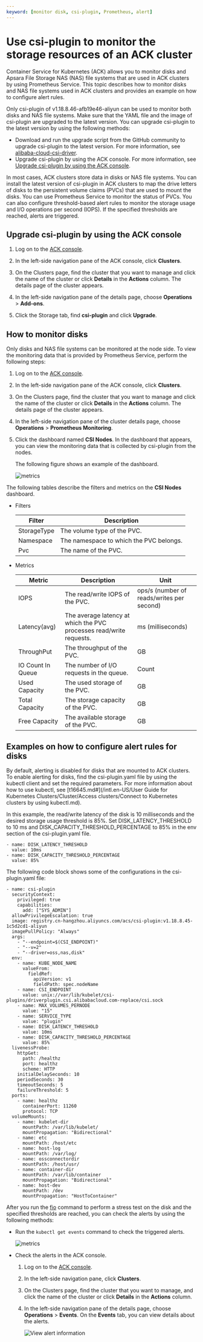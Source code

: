 ```yaml
---
keyword: [monitor disk, csi-plugin, Prometheus, alert]
---
```


# Use csi-plugin to monitor the storage resources of an ACK cluster

Container Service for Kubernetes \(ACK\) allows you to monitor disks and Apsara File Storage NAS \(NAS\) file systems that are used in ACK clusters by using Prometheus Service. This topic describes how to monitor disks and NAS file systems used in ACK clusters and provides an example on how to configure alert rules.

Only csi-plugin of v1.18.8.46-afb19e46-aliyun can be used to monitor both disks and NAS file systems. Make sure that the YAML file and the image of csi-plugin are upgraded to the latest version. You can upgrade csi-plugin to the latest version by using the following methods:

-   Download and run the upgrade script from the GitHub community to upgrade csi-plugin to the latest version. For more information, see [alibaba-cloud-csi-driver](https://github.com/kubernetes-sigs/alibaba-cloud-csi-driver/tree/master/deploy/ack/upgrade).
-   Upgrade csi-plugin by using the ACK console. For more information, see [Upgrade csi-plugin by using the ACK console](#section_y7k_ts0_p79).

In most cases, ACK clusters store data in disks or NAS file systems. You can install the latest version of csi-plugin in ACK clusters to map the drive letters of disks to the persistent volume claims \(PVCs\) that are used to mount the disks. You can use Prometheus Service to monitor the status of PVCs. You can also configure threshold-based alert rules to monitor the storage usage and I/O operations per second \(IOPS\). If the specified thresholds are reached, alerts are triggered.

## Upgrade csi-plugin by using the ACK console

1.  Log on to the [ACK console](https://cs.console.aliyun.com).

2.  In the left-side navigation pane of the ACK console, click **Clusters**.

3.  On the Clusters page, find the cluster that you want to manage and click the name of the cluster or click **Details** in the **Actions** column. The details page of the cluster appears.

4.  In the left-side navigation pane of the details page, choose **Operations** \> **Add-ons**.

5.  Click the Storage tab, find **csi-plugin** and click **Upgrade**.


## How to monitor disks

Only disks and NAS file systems can be monitored at the node side. To view the monitoring data that is provided by Prometheus Service, perform the following steps:

1.  Log on to the [ACK console](https://cs.console.aliyun.com).

2.  In the left-side navigation pane of the ACK console, click **Clusters**.

3.  On the Clusters page, find the cluster that you want to manage and click the name of the cluster or click **Details** in the **Actions** column. The details page of the cluster appears.

4.  In the left-side navigation pane of the cluster details page, choose **Operations** \> **Prometheus Monitoring**.

5.  Click the dashboard named **CSI Nodes**. In the dashboard that appears, you can view the monitoring data that is collected by csi-plugin from the nodes.

    The following figure shows an example of the dashboard.

    ![metrics](https://static-aliyun-doc.oss-accelerate.aliyuncs.com/assets/img/en-US/1420719161/p183549.png)


The following tables describe the filters and metrics on the **CSI Nodes** dashboard.

-   Filters

    |Filter|Description|
    |------|-----------|
    |StorageType|The volume type of the PVC.|
    |Namespace|The namespace to which the PVC belongs.|
    |Pvc|The name of the PVC.|

-   Metrics

    |Metric|Description|Unit|
    |------|-----------|----|
    |IOPS|The read/write IOPS of the PVC.|ops/s \(number of reads/writes per second\)|
    |Latency\(avg\)|The average latency at which the PVC processes read/write requests.|ms \(milliseconds\)|
    |ThroughPut|The throughput of the PVC.|GB|
    |IO Count In Queue|The number of I/O requests in the queue.|Count|
    |Used Capacity|The used storage of the PVC.|GB|
    |Total Capacity|The storage capacity of the PVC.|GB|
    |Free Capacity|The available storage of the PVC.|GB|


## Examples on how to configure alert rules for disks

By default, alerting is disabled for disks that are mounted to ACK clusters. To enable alerting for disks, find the csi-plugin.yaml file by using the kubectl client and set the required parameters. For more information about how to use kubectl, see [t16645.md\#](/intl.en-US/User Guide for Kubernetes Clusters/Cluster/Access clusters/Connect to Kubernetes clusters by using kubectl.md).

In this example, the read/write latency of the disk is 10 milliseconds and the desired storage usage threshold is 85%. Set DISK\_LATENCY\_THRESHOLD to 10 ms and DISK\_CAPACITY\_THRESHOLD\_PERCENTAGE to 85% in the env section of the csi-plugin.yaml file.

```
- name: DISK_LATENCY_THRESHOLD
  value: 10ms
- name: DISK_CAPACITY_THRESHOLD_PERCENTAGE
  value: 85%
```

The following code block shows some of the configurations in the csi-plugin.yaml file:

```
- name: csi-plugin
  securityContext:
    privileged: true
    capabilities:
      add: ["SYS_ADMIN"]
  allowPrivilegeEscalation: true
  image: registry.cn-hangzhou.aliyuncs.com/acs/csi-plugin:v1.18.8.45-1c5d2cd1-aliyun
  imagePullPolicy: "Always"
  args:
    - "--endpoint=$(CSI_ENDPOINT)"
    - "--v=2"
    - "--driver=oss,nas,disk"
  env:
    - name: KUBE_NODE_NAME
      valueFrom:
        fieldRef:
          apiVersion: v1
          fieldPath: spec.nodeName
    - name: CSI_ENDPOINT
      value: unix://var/lib/kubelet/csi-plugins/driverplugin.csi.alibabacloud.com-replace/csi.sock
    - name: MAX_VOLUMES_PERNODE
      value: "15"
    - name: SERVICE_TYPE
      value: "plugin"
    - name: DISK_LATENCY_THRESHOLD
      value: 10ms
    - name: DISK_CAPACITY_THRESHOLD_PERCENTAGE
      value: 85%
  livenessProbe:
    httpGet:
      path: /healthz
      port: healthz
      scheme: HTTP
    initialDelaySeconds: 10
    periodSeconds: 30
    timeoutSeconds: 5
    failureThreshold: 5
  ports:
    - name: healthz
      containerPort: 11260
      protocol: TCP
  volumeMounts:
    - name: kubelet-dir
      mountPath: /var/lib/kubelet/
      mountPropagation: "Bidirectional"
    - name: etc
      mountPath: /host/etc
    - name: host-log
      mountPath: /var/log/
    - name: ossconnectordir
      mountPath: /host/usr/
    - name: container-dir
      mountPath: /var/lib/container
      mountPropagation: "Bidirectional"
    - name: host-dev
      mountPath: /dev
      mountPropagation: "HostToContainer"
```

After you run the [fio](https://fio.readthedocs.io/en/latest/fio_doc.html#command-line-options) command to perform a stress test on the disk and the specified thresholds are reached, you can check the alerts by using the following methods:

-   Run the `kubectl get events` command to check the triggered alerts.

    ![metrics](https://static-aliyun-doc.oss-accelerate.aliyuncs.com/assets/img/en-US/1420719161/p183534.png)

-   Check the alerts in the ACK console.
    1.  Log on to the [ACK console](https://cs.console.aliyun.com).
    2.  In the left-side navigation pane, click **Clusters**.
    3.  On the Clusters page, find the cluster that you want to manage, and click the name of the cluster or click **Details** in the **Actions** column.
    4.  In the left-side navigation pane of the details page, choose **Operations** \> **Events**. On the **Events** tab, you can view details about the alerts.

        ![View alert information](https://static-aliyun-doc.oss-accelerate.aliyuncs.com/assets/img/en-US/1420719161/p243258.png)


